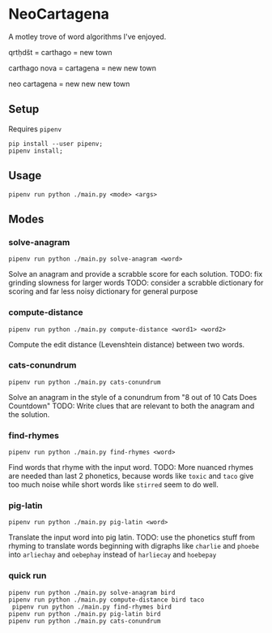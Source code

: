 # NeoCartagena
A motley trove of word algorithms I've enjoyed.

qrtḥdšt = carthago = new town

carthago nova = cartagena = new new town

neo cartagena = new new new town



## Setup
Requires `pipenv`

```
pip install --user pipenv;
pipenv install;
```

## Usage
```
pipenv run python ./main.py <mode> <args>
```

## Modes

### solve-anagram
```
pipenv run python ./main.py solve-anagram <word>
```
Solve an anagram and provide a scrabble score for each solution.
TODO: fix grinding slowness for larger words
TODO: consider a scrabble dictionary for scoring and far less noisy dictionary for general purpose

### compute-distance
```
pipenv run python ./main.py compute-distance <word1> <word2>
```
Compute the edit distance (Levenshtein distance) between two words.

### cats-conundrum
```
pipenv run python ./main.py cats-conundrum
```
Solve an anagram in the style of a conundrum from "8 out of 10 Cats Does Countdown"
TODO: Write clues that are relevant to both the anagram and the solution.


### find-rhymes
```
pipenv run python ./main.py find-rhymes <word>
```
Find words that rhyme with the input word.
TODO: More nuanced rhymes are needed than last 2 phonetics, because words like `toxic` and `taco` give too much noise while short words like `stirred` seem to do well.

### pig-latin
```
pipenv run python ./main.py pig-latin <word>
```
Translate the input word into pig latin.
TODO: use the phonetics stuff from rhyming to translate words beginning with digraphs like `charlie` and `phoebe` into `arliechay` and `oebephay` instead of `harliecay` and `hoebepay`


### quick run
```
pipenv run python ./main.py solve-anagram bird
pipenv run python ./main.py compute-distance bird taco
 pipenv run python ./main.py find-rhymes bird
pipenv run python ./main.py pig-latin bird
pipenv run python ./main.py cats-conundrum

```